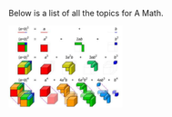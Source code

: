 <html>
<body>

<head>
 <style>
  .binomialimg {
    width: 200px;
    display: inline-block;
   }
 </style>
</head>

<p>Below is a list of all the topics for A Math.</p>

<div class="binomial">
 <img class="binomialimg" src="images/Capture.JPG"> 
</div>

</body>
</html>
